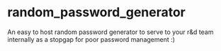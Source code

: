 # random_password_generator
An easy to host random password generator to serve to your r&amp;d team internally as a stopgap for poor password management :)
